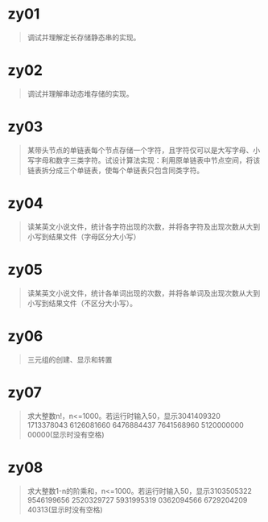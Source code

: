 # zy01

> 调试并理解定长存储静态串的实现。



# zy02

> 调试并理解串动态堆存储的实现。



# zy03

>某带头节点的单链表每个节点存储一个字符，且字符仅可以是大写字母、小写字母和数字三类字符。试设计算法实现：利用原单链表中节点空间，将该链表拆分成三个单链表，使每个单链表只包含同类字符。



# zy04

> 读某英文小说文件，统计各字符出现的次数，并将各字符及出现次数从大到小写到结果文件（字母区分大小写）



# zy05

> 读某英文小说文件，统计各单词出现的次数，并将各单词及出现次数从大到小写到结果文件（不区分大小写）。



# zy06

> 三元组的创建、显示和转置



# zy07

> 求大整数n!，n<=1000。若运行时输入50，显示3041409320  1713378043  6126081660  6476884437  7641568960  5120000000  00000(显示时没有空格)



# zy08

> 求大整数1-n的阶乘和，n<=1000。若运行时输入50，显示3103505322  9546199656  2520329727  5931995319  0362094566  6729204209  40313(显示时没有空格)



